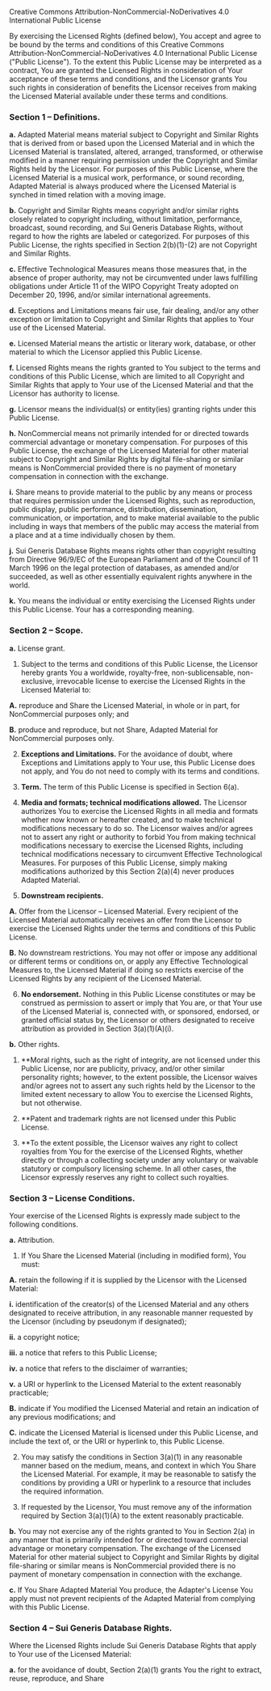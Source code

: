 Creative Commons Attribution-NonCommercial-NoDerivatives 4.0 International Public License

By exercising the Licensed Rights (defined below), You accept and agree to be bound by the terms and conditions of this Creative Commons Attribution-NonCommercial-NoDerivatives 4.0 International Public License ("Public License"). To the extent this Public License may be interpreted as a contract, You are granted the Licensed Rights in consideration of Your acceptance of these terms and conditions, and the Licensor grants You such rights in consideration of benefits the Licensor receives from making the Licensed Material available under these terms and conditions.

### Section 1 – Definitions.

**a.** Adapted Material means material subject to Copyright and Similar Rights that is derived from or based upon the Licensed Material and in which the Licensed Material is translated, altered, arranged, transformed, or otherwise modified in a manner requiring permission under the Copyright and Similar Rights held by the Licensor. For purposes of this Public License, where the Licensed Material is a musical work, performance, or sound recording, Adapted Material is always produced where the Licensed Material is synched in timed relation with a moving image.

**b.** Copyright and Similar Rights means copyright and/or similar rights closely related to copyright including, without limitation, performance, broadcast, sound recording, and Sui Generis Database Rights, without regard to how the rights are labeled or categorized. For purposes of this Public License, the rights specified in Section 2(b)(1)-(2) are not Copyright and Similar Rights.

**c.** Effective Technological Measures means those measures that, in the absence of proper authority, may not be circumvented under laws fulfilling obligations under Article 11 of the WIPO Copyright Treaty adopted on December 20, 1996, and/or similar international agreements.

**d.** Exceptions and Limitations means fair use, fair dealing, and/or any other exception or limitation to Copyright and Similar Rights that applies to Your use of the Licensed Material.

**e.** Licensed Material means the artistic or literary work, database, or other material to which the Licensor applied this Public License.

**f.** Licensed Rights means the rights granted to You subject to the terms and conditions of this Public License, which are limited to all Copyright and Similar Rights that apply to Your use of the Licensed Material and that the Licensor has authority to license.

**g.** Licensor means the individual(s) or entity(ies) granting rights under this Public License.

**h.** NonCommercial means not primarily intended for or directed towards commercial advantage or monetary compensation. For purposes of this Public License, the exchange of the Licensed Material for other material subject to Copyright and Similar Rights by digital file-sharing or similar means is NonCommercial provided there is no payment of monetary compensation in connection with the exchange.

**i.** Share means to provide material to the public by any means or process that requires permission under the Licensed Rights, such as reproduction, public display, public performance, distribution, dissemination, communication, or importation, and to make material available to the public including in ways that members of the public may access the material from a place and at a time individually chosen by them.

**j.** Sui Generis Database Rights means rights other than copyright resulting from Directive 96/9/EC of the European Parliament and of the Council of 11 March 1996 on the legal protection of databases, as amended and/or succeeded, as well as other essentially equivalent rights anywhere in the world.

**k.** You means the individual or entity exercising the Licensed Rights under this Public License. Your has a corresponding meaning.

### Section 2 – Scope.

**a.** License grant.

1. Subject to the terms and conditions of this Public License, the Licensor hereby grants You a worldwide, royalty-free, non-sublicensable, non-exclusive, irrevocable license to exercise the Licensed Rights in the Licensed Material to:

**A.** reproduce and Share the Licensed Material, in whole or in part, for NonCommercial purposes only; and

**B.** produce and reproduce, but not Share, Adapted Material for NonCommercial purposes only.

2. **Exceptions and Limitations.** For the avoidance of doubt, where Exceptions and Limitations apply to Your use, this Public License does not apply, and You do not need to comply with its terms and conditions.

3. **Term.** The term of this Public License is specified in Section 6(a).

4. **Media and formats; technical modifications allowed.** The Licensor authorizes You to exercise the Licensed Rights in all media and formats whether now known or hereafter created, and to make technical modifications necessary to do so. The Licensor waives and/or agrees not to assert any right or authority to forbid You from making technical modifications necessary to exercise the Licensed Rights, including technical modifications necessary to circumvent Effective Technological Measures. For purposes of this Public License, simply making modifications authorized by this Section 2(a)(4) never produces Adapted Material.

5. **Downstream recipients.**

**A.** Offer from the Licensor – Licensed Material. Every recipient of the Licensed Material automatically receives an offer from the Licensor to exercise the Licensed Rights under the terms and conditions of this Public License.

**B.** No downstream restrictions. You may not offer or impose any additional or different terms or conditions on, or apply any Effective Technological Measures to, the Licensed Material if doing so restricts exercise of the Licensed Rights by any recipient of the Licensed Material.

6. **No endorsement.** Nothing in this Public License constitutes or may be construed as permission to assert or imply that You are, or that Your use of the Licensed Material is, connected with, or sponsored, endorsed, or granted official status by, the Licensor or others designated to receive attribution as provided in Section 3(a)(1)(A)(i).

**b.** Other rights.

1. **Moral rights, such as the right of integrity, are not licensed under this Public License, nor are publicity, privacy, and/or other similar personality rights; however, to the extent possible, the Licensor waives and/or agrees not to assert any such rights held by the Licensor to the limited extent necessary to allow You to exercise the Licensed Rights, but not otherwise.

2. **Patent and trademark rights are not licensed under this Public License.

3. **To the extent possible, the Licensor waives any right to collect royalties from You for the exercise of the Licensed Rights, whether directly or through a collecting society under any voluntary or waivable statutory or compulsory licensing scheme. In all other cases, the Licensor expressly reserves any right to collect such royalties.

### Section 3 – License Conditions.

Your exercise of the Licensed Rights is expressly made subject to the following conditions.

**a.** Attribution.

1. If You Share the Licensed Material (including in modified form), You must:

**A.** retain the following if it is supplied by the Licensor with the Licensed Material:

**i.** identification of the creator(s) of the Licensed Material and any others designated to receive attribution, in any reasonable manner requested by the Licensor (including by pseudonym if designated);

**ii.** a copyright notice;

**iii.** a notice that refers to this Public License;

**iv.** a notice that refers to the disclaimer of warranties;

**v.** a URI or hyperlink to the Licensed Material to the extent reasonably practicable;

**B.** indicate if You modified the Licensed Material and retain an indication of any previous modifications; and

**C.** indicate the Licensed Material is licensed under this Public License, and include the text of, or the URI or hyperlink to, this Public License.

2. You may satisfy the conditions in Section 3(a)(1) in any reasonable manner based on the medium, means, and context in which You Share the Licensed Material. For example, it may be reasonable to satisfy the conditions by providing a URI or hyperlink to a resource that includes the required information.

3. If requested by the Licensor, You must remove any of the information required by Section 3(a)(1)(A) to the extent reasonably practicable.

**b.** You may not exercise any of the rights granted to You in Section 2(a) in any manner that is primarily intended for or directed toward commercial advantage or monetary compensation. The exchange of the Licensed Material for other material subject to Copyright and Similar Rights by digital file-sharing or similar means is NonCommercial provided there is no payment of monetary compensation in connection with the exchange.

**c.** If You Share Adapted Material You produce, the Adapter's License You apply must not prevent recipients of the Adapted Material from complying with this Public License.

### Section 4 – Sui Generis Database Rights.

Where the Licensed Rights include Sui Generis Database Rights that apply to Your use of the Licensed Material:

**a.** for the avoidance of doubt, Section 2(a)(1) grants You the right to extract, reuse, reproduce, and Share

